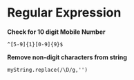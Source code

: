 # Regular Expression

**Check for 10 digit Mobile Number**

```
^[5-9]{1}[0-9]{9}$
```

  

**Remove non-digit characters from string**

```
myString.replace(/\D/g,'')
```